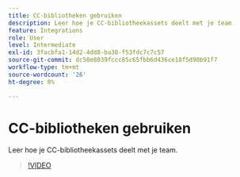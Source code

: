 ```yaml
---
title: CC-bibliotheken gebruiken
description: Leer hoe je CC-bibliotheekassets deelt met je team
feature: Integrations
role: User
level: Intermediate
exl-id: 3facbfa1-14d2-4dd8-ba38-f53fdc7c7c57
source-git-commit: dc50e8039fccc85c65fbb6d436ce18f5d90b91f7
workflow-type: tm+mt
source-wordcount: '26'
ht-degree: 0%

---
```


# CC-bibliotheken gebruiken

Leer hoe je CC-bibliotheekassets deelt met je team.

>[!VIDEO](https://video.tv.adobe.com/v/3420227?quality=12&learn=on&hidetitle=true)
